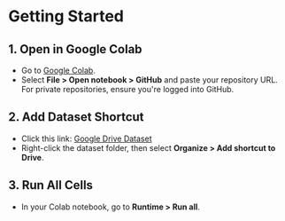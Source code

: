 # Getting Started

## 1. Open in Google Colab

* Go to [Google Colab](https://colab.research.google.com/).
* Select **File > Open notebook > GitHub** and paste your repository URL. For private repositories, ensure you're logged into GitHub.

## 2. Add Dataset Shortcut

* Click this link: [Google Drive Dataset](https://drive.google.com/drive/folders/18gg5JJ0PLSfDPr34ysRswXC_GnBK2YRF?usp=drive_link)
* Right-click the dataset folder, then select **Organize > Add shortcut to Drive**.

## 3. Run All Cells

* In your Colab notebook, go to **Runtime > Run all**.
